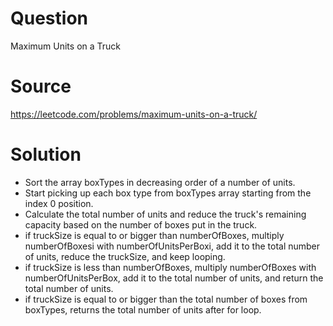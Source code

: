# Question
Maximum Units on a Truck

# Source
https://leetcode.com/problems/maximum-units-on-a-truck/

# Solution
 - Sort the array boxTypes in decreasing order of a number of units.
 - Start picking up each box type from boxTypes array starting from the index 0 position.
 - Calculate the total number of units and reduce the truck's remaining capacity based on the number of boxes put in the truck.
 - if truckSize is equal to or bigger than numberOfBoxes, multiply numberOfBoxesi with numberOfUnitsPerBoxi, add it to the total number of units, reduce the truckSize, and keep looping.
 - if truckSize is less than numberOfBoxes, multiply numberOfBoxes with numberOfUnitsPerBox, add it to the total number of units, and return the total number of units.
 - if truckSize is equal to or bigger than the total number of boxes from boxTypes, returns the total number of units after for loop.
